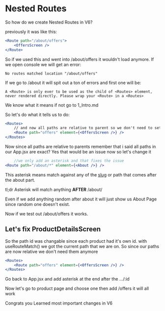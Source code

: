 # Nested Routes

So how do we create Nested Routes in V6?

previously it was like this:
```jsx
<Route path="/about/offers">
    <OffersScreen />
</Route>
```

So if we used this and went into /about/offers it wouldn't load anymore. If we open console we will get an error:

```No routes matched location "/about/offers"```

If we go to /about it will spit out a ton of errors and first one will be:

 ```A <Route> is only ever to be used as the child of <Routes> element, never rendered directly. Please wrap your <Route> in a <Routes>```

 We know what it means if not go to 1_Intro.md

So let's do what it tells us to do:

```jsx
<Routes>
    // and now all paths are relative to parent so we don't need to set /about/offers it can be just offers
    <Route path="offers" element={<OffersScreen />} />
</Routes>
```

Now since all paths are relative to parents remember that i said all paths in our App.jsx are exact? Yes that would be an issue now so let's change it

```jsx
    //we only add an asterisk and that fixes the issue
<Route path="/about/*" element={<About />} />
```

This asterisk means match against any of the [slug](https://developer.mozilla.org/en-US/docs/Glossary/Slug) or path that comes after the about part.

tl;dr Asterisk will match anything **AFTER** /about/

Even if we add anything random after about it will just show us About Page since random one doesn't exist.

Now if we test out /about/offers it works.

## Let's fix ProductDetailsScreen

So the path id was changable since each product had it's own id. with useRouteMatch() we got the current path that we are on. So since our paths are now relative we don't need them anymore

```jsx
<Routes>
    <Route path="offers" element={<OffersScreen />} />
</Routes>
```
Go back to App.jsx and add asterisk at the end after the .../:id

Now let's go to product page and choose one then add /offers it will all work

Congrats you Learned most important changes in V6